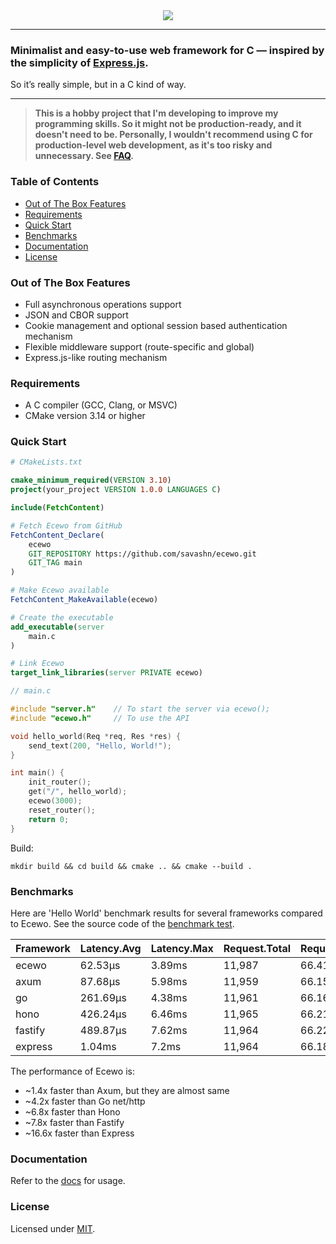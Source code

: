 <div align="center">
    <a href="https://ecewo.vercel.app">
        <img src="https://raw.githubusercontent.com/savashn/ecewo/main/assets/ecewo.svg" />
    </a>
</div>

<hr />

### Minimalist and easy-to-use web framework for C — inspired by the simplicity of [Express.js](https://expressjs.com/).

So it’s really simple, but in a C kind of way.

<hr />

> **This is a hobby project that I'm developing to improve my programming skills. So it might not be production-ready, and it doesn't need to be. Personally, I wouldn't recommend using C for production-level web development, as it's too risky and unnecessary. See [FAQ](https://ecewo.vercel.app/docs/faq).**

### Table of Contents

- [Out of The Box Features](#out-of-the-box-features)
- [Requirements](#requirements)
- [Quick Start](#quick-start)
- [Benchmarks](#benchmarks)
- [Documentation](#documentation)
- [License](#license)

### Out of The Box Features

- Full asynchronous operations support
- JSON and CBOR support
- Cookie management and optional session based authentication mechanism
- Flexible middleware support (route-specific and global)
- Express.js-like routing mechanism

### Requirements

- A C compiler (GCC, Clang, or MSVC)
- CMake version 3.14 or higher

### Quick Start

```cmake
# CMakeLists.txt

cmake_minimum_required(VERSION 3.10)
project(your_project VERSION 1.0.0 LANGUAGES C)

include(FetchContent)

# Fetch Ecewo from GitHub
FetchContent_Declare(
    ecewo
    GIT_REPOSITORY https://github.com/savashn/ecewo.git
    GIT_TAG main
)

# Make Ecewo available
FetchContent_MakeAvailable(ecewo)

# Create the executable
add_executable(server
    main.c
)

# Link Ecewo
target_link_libraries(server PRIVATE ecewo)
```

```c
// main.c

#include "server.h"    // To start the server via ecewo();
#include "ecewo.h"     // To use the API

void hello_world(Req *req, Res *res) {
    send_text(200, "Hello, World!");
}

int main() {
    init_router();
    get("/", hello_world);
    ecewo(3000);
    reset_router();
    return 0;
}
```

Build:

```shell
mkdir build && cd build && cmake .. && cmake --build .
```

### Benchmarks

Here are 'Hello World' benchmark results for several frameworks compared to Ecewo. See the source code of the [benchmark test](https://github.com/savashn/ecewo-benchmarks).

| Framework | Latency.Avg | Latency.Max | Request.Total | Request.Req/Sec | Transfer.Total | Transfer.Rate |
|---|---|---|---|---|---|---|
|ecewo|62.53µs|3.89ms|11,987|66.41|1.4 MB|7.8 kB/s|
|axum|87.68µs|5.98ms|11,959|66.15|1.6 MB|8.9 kB/s|
|go|261.69µs|4.38ms|11,961|66.16|1.6 MB|8.9 kB/s|
|hono|426.24µs|6.46ms|11,965|66.21|2.2 MB|12 kB/s|
|fastify|489.87µs|7.62ms|11,964|66.22|2.4 MB|13 kB/s|
|express|1.04ms|7.2ms|11,964|66.18|3.1 MB|17 kB/s

The performance of Ecewo is:

- ~1.4x faster than Axum, but they are almost same
- ~4.2x faster than Go net/http
- ~6.8x faster than Hono
- ~7.8x faster than Fastify
- ~16.6x faster than Express

### Documentation

Refer to the [docs](https://ecewo.vercel.app) for usage.

### License

Licensed under [MIT](./LICENSE).
